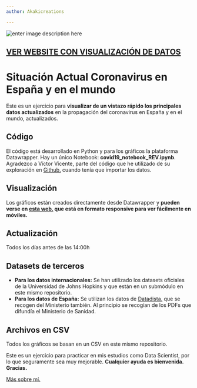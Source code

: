 ```yaml
---
author: Akakicreations

---
```


<p><img src="https://www.socialdatascience.es/info/diseno4_covid19.jpg" alt="enter image description here"></p>
<h2 id="ver-website-con-visualización-de-datos"><a href="https://www.socialdatascience.es/situacion-actual-coronavirus-en-el-mundo-y-espana/">VER WEBSITE CON VISUALIZACIÓN DE DATOS</a></h2>
<h1 id="situación-actual-coronavirus-en-españa-y-en-el-mundo">Situación Actual Coronavirus en España y en el mundo</h1>
<p>Este es un ejercicio para <strong>visualizar de un vistazo rápido los principales datos actualizados</strong> en la propagación del coronavirus en España y en el mundo, actualizados.</p>
<h2 id="código">Código</h2>
<p>El código está desarrollado en Python y para los gráficos la plataforma Datawrapper. Hay un único Notebook: <strong>covid19_notebook_REV.ipynb</strong>.<br>
Agradezco a Víctor Vicente, parte del código que he utilizado de su exploración en <a href="https://github.com/victorvicpal/COVID19_es">Github.</a> cuando tenía que importar los datos.</p>
<h2 id="visualización">Visualización</h2>
<p>Los gráficos están creados directamente desde Datawrapper y <strong>pueden verse en <a href="https://www.socialdatascience.es/situacion-actual-coronavirus-en-el-mundo-y-espana/">esta web.</a> que está en formato responsive para ver fácilmente en móviles.</strong></p>
<h2 id="actualización">Actualización</h2>
<p>Todos los días antes de las 14:00h</p>
<h2 id="datasets-de-terceros">Datasets de terceros</h2>
<ul>
<li><strong>Para los datos internacionales:</strong> Se han utilizado los datasets oficiales de la Universidad de Johns Hopkins y que están en un submódulo en este mismo repositorio.</li>
<li><strong>Para los datos de España:</strong> Se utilizan los datos de <a href="https://github.com/datadista/datasets/tree/master/COVID%2019">Datadista.</a> que se recogen del Ministerio también. Al principio se recogían de los PDFs que difundía el Ministerio de Sanidad.</li>
</ul>
<h2 id="archivos-en-csv">Archivos en CSV</h2>
<p>Todos los gráficos se basan en un CSV en este mismo repositorio.</p>
<p>Este es un ejercicio para practicar en mis estudios como Data Scientist, por lo que seguramente sea muy mejorable. <strong>Cualquier ayuda es bienvenida. Gracias.</strong></p>
<p><a href="https://www.akakicreations.com">Más sobre mí.</a></p>

